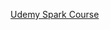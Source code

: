 [Udemy Spark Course](https://www.udemy.com/course/taming-big-data-with-apache-spark-hands-on/learn/lecture/3726086?start=0#overview)